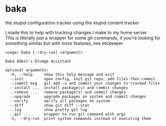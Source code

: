 # baka
the stupid configuration tracker using the stupid content tracker  
  
I made this to help with tracking changes I make to my home server  
This is literally just a wrapper for some git commands, if you're looking for something similar but with more features, see etckeeper  
```
usage: baka [--dry-run] <argument>

Baka Admin's Kludge Assistant

optional arguments:
  -h, --help     show this help message and exit
  --init         open config, init git repo, add files then commit
  --commit msg   git add -u and commit your changes to tracked files
  --install ...  install package(s) and commit changes
  --remove ...   remove package(s) and commit changes
  --upgrade      upgrade packages on system and commit changes
  --verify       verify all packages on system
  --diff         show git diff --stat
  --log          show pretty git log
  --git ...      wrapper to run git command with args
  -n, --dry-run  print system commands instead of executing them
```
